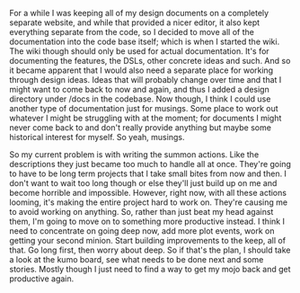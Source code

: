 
For a while I was keeping all of my design documents on a completely separate website, and while that provided a nicer editor, it also kept everything separate from the code, so I decided to move all of the documentation into the code base itself; which is when I started the wiki. The wiki though should only be used for actual documentation. It's for documenting the features, the DSLs, other concrete ideas and such. And so it became apparent that I would also need a separate place for working through design ideas. Ideas that will probably change over time and that I might want to come back to now and again, and thus I added a design directory under /docs in the codebase. Now though, I think I could use another type of documentation just for musings. Some place to work out whatever I might be struggling with at the moment; for documents I might never come back to and don't really provide anything but maybe some historical interest for myself. So yeah, musings.

So my current problem is with writing the summon actions. Like the descriptions they just became too much to handle all at once. They're going to have to be long term projects that I take small bites from now and then. I don't want to wait too long though or else they'll just build up on me and become horrible and impossible. However, right now, with all these actions looming, it's making the entire project hard to work on. They're causing me to avoid working on anything. So, rather than just beat my head against them, I'm going to move on to something more productive instead. I think I need to concentrate on going deep now, add more plot events, work on getting your second minion. Start building improvements to the keep, all of that. Go long first, then worry about deep. So if that's the plan, I should take a look at the kumo board, see what needs to be done next and some stories. Mostly though I just need to find a way to get my mojo back and get productive again.
